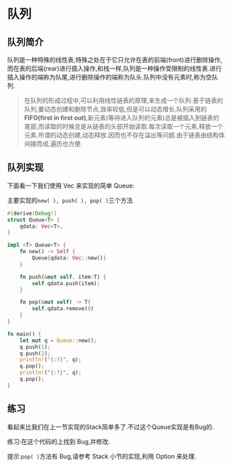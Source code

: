 # 队列

## 队列简介
队列是一种特殊的线性表,特殊之处在于它只允许在表的前端(front)进行删除操作,而在表的后端(rear)进行插入操作,和栈一样,队列是一种操作受限制的线性表.进行插入操作的端称为队尾,进行删除操作的端称为队头.队列中没有元素时,称为空队列.

>在队列的形成过程中,可以利用线性链表的原理,来生成一个队列.基于链表的队列,要动态创建和删除节点,效率较低,但是可以动态增长.队列采用的 **FIFO(first in first out)**,新元素(等待进入队列的元素)总是被插入到链表的尾部,而读取的时候总是从链表的头部开始读取.每次读取一个元素,释放一个元素.所谓的动态创建,动态释放.因而也不存在溢出等问题.由于链表由结构体间接而成,遍历也方便.

## 队列实现
下面看一下我们使用 Vec 来实现的简单 Queue:

主要实现的`new( ), push( ), pop( )`三个方法

```rust
#[derive(Debug)]
struct Queue<T> {
    qdata: Vec<T>,
}

impl <T> Queue<T> {
    fn new() -> Self {
        Queue{qdata: Vec::new()}
    }

    fn push(&mut self, item:T) {
        self.qdata.push(item);
    }

    fn pop(&mut self) -> T{
        self.qdata.remove(0)
    }
}

fn main() {
    let mut q = Queue::new();
    q.push(1);
    q.push(2);
    println!("{:?}", q);
    q.pop();
    println!("{:?}", q);
    q.pop();
}
```

## 练习
看起来比我们在上一节实现的Stack简单多了.不过这个Queue实现是有Bug的.

练习:在这个代码的上找到 Bug,并修改.

提示:`pop( )`方法有 Bug,请参考 Stack 小节的实现,利用 Option 来处理.
